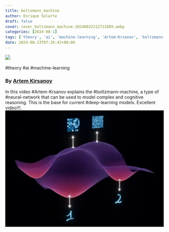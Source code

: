 ```yaml
---
title: boltzmann_machine 
author: Enrique Solarte 
draft: false 
cover: cover_boltzmann_machine-20240822212712689.webp 
categories: [2024-08-1] 
tags: ['theory', 'ai', 'machine-learning', 'Artem-Krsanov', 'boltzmann-machine,', 'neural-network', 'deep-learning'] 
date: 2024-08-23T07:26:42+08:00 
---
```


![](https://www.youtube.com/watch?v=_bqa_I5hNAo)

#theory #ai #machine-learning
### By [Artem Kirsanov](https://www.youtube.com/@ArtemKirsanov)

In this video #Artem-Krsanov explains the #boltzmann-machine, a type of #neural-network that can be used to model complex and cognitive reasoning. This is the base for current #deep-learning models. Excellent video!!!.
![](cover_boltzmann_machine-20240822212712689.webp)